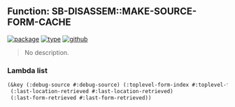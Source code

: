 ## Function: SB-DISASSEM::MAKE-SOURCE-FORM-CACHE
[![package](https://img.shields.io/badge/Package-SB--DISASSEM-5f9ea0.svg?style=social&colorA=999999)](../) [![type](https://img.shields.io/badge/Type-Function-5f9ea0.svg?style=social&colorA=999999)](../#function) [![github](https://img.shields.io/badge/GitHub-View_the_source-5f9ea0.svg?style=social&colorA=999999&logo=github)](https://github.com/sbcl/sbcl/blob/master/src/compiler/target-disassem.lisp/) 

> No description.

### Lambda list
```cl
(&key (:debug-source #:debug-source) (:toplevel-form-index #:toplevel-form-index)
 (:last-location-retrieved #:last-location-retrieved)
 (:last-form-retrieved #:last-form-retrieved))
```
